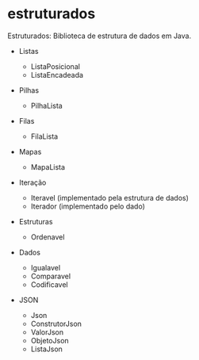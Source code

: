 estruturados
============

Estruturados: Biblioteca de estrutura de dados em Java.

- Listas
	- ListaPosicional
	- ListaEncadeada
- Pilhas
	- PilhaLista
- Filas
	- FilaLista
- Mapas
	- MapaLista

- Iteração
	- Iteravel (implementado pela estrutura de dados)
	- Iterador (implementado pelo dado)
- Estruturas
	- Ordenavel
- Dados
	- Igualavel
	- Comparavel
	- Codificavel
	
- JSON
	- Json
	- ConstrutorJson
	- ValorJson
	- ObjetoJson
	- ListaJson
